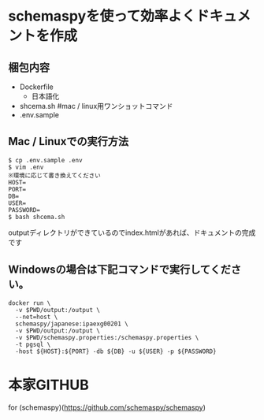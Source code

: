# schemaspyを使って効率よくドキュメントを作成

## 梱包内容

- Dockerfile
  - 日本語化
- shcema.sh #mac / linux用ワンショットコマンド
- .env.sample

## Mac / Linuxでの実行方法

```:shell
$ cp .env.sample .env
$ vim .env
※環境に応じて書き換えてください
HOST=
PORT=
DB=
USER=
PASSWORD=
$ bash shcema.sh
```

outputディレクトリができているのでindex.htmlがあれば、ドキュメントの完成です


## Windowsの場合は下記コマンドで実行してください。

```:shell
docker run \
  -v $PWD/output:/output \
  --net=host \
  schemaspy/japanese:ipaexg00201 \
  -v $PWD/output:/output \
  -v $PWD/schemaspy.properties:/schemaspy.properties \
  -t pgsql \
  -host ${HOST}:${PORT} -db ${DB} -u ${USER} -p ${PASSWORD} 
```



# 本家GITHUB

for (schemaspy)(https://github.com/schemaspy/schemaspy)


